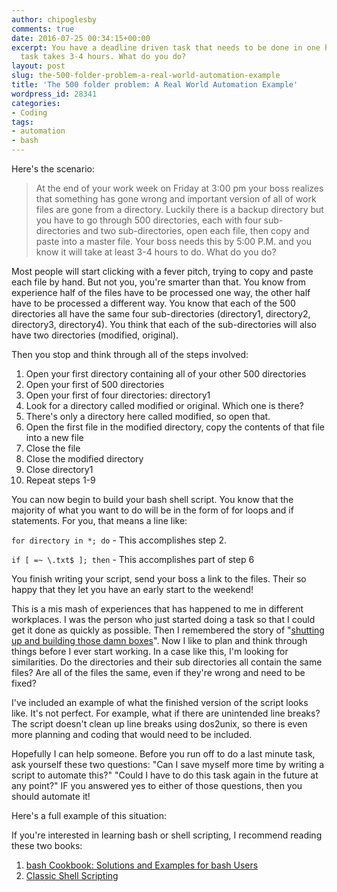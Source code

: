 ```yaml
---
author: chipoglesby
comments: true
date: 2016-07-25 00:34:15+00:00
excerpt: You have a deadline driven task that needs to be done in one hour, but the
  task takes 3-4 hours. What do you do?
layout: post
slug: the-500-folder-problem-a-real-world-automation-example
title: 'The 500 folder problem: A Real World Automation Example'
wordpress_id: 28341
categories:
- Coding
tags:
- automation
- bash
---
```


Here's the scenario:

<blockquote>At the end of your work week on Friday at 3:00 pm your boss realizes that something has gone wrong and important version of all of work files are gone from a directory. Luckily there is a backup directory but you have to go through 500 directories, each with four sub-directories and two sub-directories, open each file, then copy and paste into a master file. Your boss needs this by 5:00 P.M. and you know it will take at least 3-4 hours to do. What do you do?
</blockquote>

Most people will start clicking with a fever pitch, trying to copy and paste each file by hand. But not you, you're smarter than that. You know from experience half of the files have to be processed one way, the other half have to be processed a different way. You know that each of the 500 directories all have the same four sub-directories (directory1, directory2, directory3, directory4). You think that each of the sub-directories will also have two directories (modified, original).

Then you stop and think through all of the steps involved:
  1. Open your first directory containing all of your other 500 directories
  2. Open your first of 500 directories
  3. Open your first of four directories: directory1
  4. Look for a directory called modified or original. Which one is there?
  5. There's only a directory here called modified, so open that.
  6. Open the first file in the modified directory, copy the contents of that file into a new file
  7. Close the file
  8. Close the modified directory
  9. Close directory1
  10. Repeat steps 1-9

You can now begin to build your bash shell script. You know that the majority of what you want to do will be in the form of for loops and if statements. For you, that means a line like:

`for directory in *; do` - This accomplishes step 2.

`if [ =~ \.txt$ ]; then` - This accomplishes part of step 6

You finish writing your script, send your boss a link to the files. Their so happy that they let you have an early start to the weekend!

This is a mis mash of experiences that has happened to me in different workplaces.  I was the person who just started doing a task so that I could get it done as quickly as possible. Then I remembered the story of "[shutting up and building those damn boxes](2016/05/i-love-automation)". Now I like to plan and think through things before I ever start working. In a case like this, I'm looking for similarities. Do the directories and their sub directories all contain the same files? Are all of the files the same, even if they're wrong and need to be fixed?

I've included an example of what the finished version of the script looks like. It's not perfect. For example, what if there are unintended line breaks? The script doesn't clean up line breaks using dos2unix, so there is even more planning and coding that would need to be included.

Hopefully I can help someone. Before you run off to do a last minute task, ask yourself these two questions: "Can I save myself more time by writing a script to automate this?" "Could I have to do this task again in the future at any point?" IF you answered yes to either of those questions, then you should automate it!

Here's a full example of this situation:
<script src="https://gist.github.com/chipoglesby/e80416d9a0ca7f6a6a5d78855148e478.js"></script>

If you're interested in learning bash or shell scripting, I recommend reading these two books:

1. [bash Cookbook: Solutions and Examples for bash Users](https://www.amazon.com/bash-Cookbook-Solutions-Examples-Cookbooks/dp/0596526784) 
2. [Classic Shell Scripting](https://www.amazon.com/Classic-Shell-Scripting-Arnold-Robbins/dp/0596005954/ref=pd_bxgy_14_img_3?ie=UTF8&psc=1&refRID=3Y1ZZ6NDAKH3XDA9G1C9)
